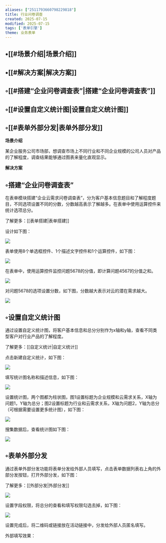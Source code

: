 ```yaml
---
aliases: ["2511793660798229818"]
title: 行业问卷调查
created: 2025-07-15
modified: 2025-07-15
tags: ['表单引擎']
theme: 业务表单
---
```


## •[[#场景介绍|场景介绍]]

## •[[#解决方案|解决方案]]

## ◦[[#搭建“企业问卷调查表”|搭建“企业问卷调查表”]]

## ◦[[#设置自定义统计图|设置自定义统计图]]

## ◦[[#表单外部分发|表单外部分发]]

**场景介绍**

某企业服务公司市场部，想调查市场上不同行业和不同企业规模的公司人员对产品的了解程度，调查结果能够通过图表来量化直观显示。

**解决方案**

## ◦搭建“企业问卷调查表”

在表单模块搭建“企业云需求问卷调查表”，分为客户基本信息题目和了解程度题目，不同选项设置不同的分数，分数越高表示了解越多。在表单中使用运算控件来统计选项总分。

了解更多：[[表单搭建|表单搭建]]

设计如下图：

![](https://myhelpdoc.oss-cn-heyuan.aliyuncs.com/mdimages/a2ccdee036423c5a53f2562c928f1099.jpg)

表单使用8个单选框控件、1个描述文字控件和1个运算控件，如下图：

![](https://myhelpdoc.oss-cn-heyuan.aliyuncs.com/mdimages/6b289a4ce5c4dc3fc505cdc4190d6996.jpg)

在表单中，使用运算控件监控问题5678的分值，即计算问题4567的分值之和。

![](https://myhelpdoc.oss-cn-heyuan.aliyuncs.com/mdimages/5f6a856534e7d76a5ff687ef0f832f7c.jpg)

对问题5678的选项设置分数，如下图，分数越大表示对云的潜在需求越大。

![](https://myhelpdoc.oss-cn-heyuan.aliyuncs.com/mdimages/d6a4c91ef7b8de7484e4f68afcc06feb.jpg)

## ◦设置自定义统计图

通过设置自定义统计图，将客户基本信息和总分分别作为x轴和y轴，查看不同类型客户对行业产品的了解程度。

了解更多：[[自定义统计|自定义统计]]

点击新建自定义统计，如下图：

![](https://myhelpdoc.oss-cn-heyuan.aliyuncs.com/mdimages/b5d5c9739a223bf5498d364bd0381664.jpg)

填写统计图名称和描述信息，如下图：

![](https://myhelpdoc.oss-cn-heyuan.aliyuncs.com/mdimages/d547138a06f32d0ba13a86b6582c60a0.jpg)

设置统计图，两个图都为柱状图，图1设置标题为企业规模和云需求关系，X轴为问题1，Y轴为总分；图2设置标题为行业和云需求关系，X轴为问题2，Y轴为总分（可根据需要设置更多统计图），如下图：

![](https://myhelpdoc.oss-cn-heyuan.aliyuncs.com/mdimages/5348b6a1da3ac6a796c49227ad55f9ac.jpg)

搜集数据后，查看统计图如下图：

![](https://myhelpdoc.oss-cn-heyuan.aliyuncs.com/mdimages/718bdabeaa33c6d50a361b41d0ffd538.jpg)

## ◦表单外部分发

通过表单外部分发功能将表单分发给外部人员填写，点击表单数据列表右上角的外部分发按钮，打开外部分发，如下图：

了解更多：[[外部分发|外部分发]]

![](https://myhelpdoc.oss-cn-heyuan.aliyuncs.com/mdimages/ffe7e29e1e608feb8abf7b9df95db5d6.jpg)

设置字段权限，将总分的查看和填写权限勾选去掉，如下图：

![](https://myhelpdoc.oss-cn-heyuan.aliyuncs.com/mdimages/d73d3c15a9920b77f1fb7ae884bb7713.jpg)

设置完成后，将二维码或链接放在活动链接中，分发给外部人员匿名填写。

外部填写效果：

